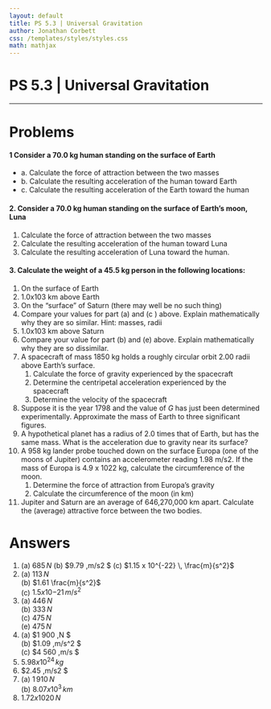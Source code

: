 ```yaml
---
layout: default
title: PS 5.3 | Universal Gravitation
author: Jonathan Corbett
css: /templates/styles/styles.css
math: mathjax
---
```

# PS 5.3 | Universal Gravitation
---

# Problems

#### 1 Consider a 70.0 kg human standing on the surface of Earth  
   - a. Calculate the force of attraction between the two masses  
   - b. Calculate the resulting acceleration of the human toward Earth  
   - c. Calculate the resulting acceleration of the Earth toward the human  
#### 2. Consider a 70.0 kg human standing on the surface of Earth’s moon, Luna  
   1. Calculate the force of attraction between the two masses  
   2. Calculate the resulting acceleration of the human toward Luna  
   3. Calculate the resulting acceleration of Luna toward the human.  
#### 3. Calculate the weight of a 45.5 kg person in the following locations:  
   1. On the surface of Earth  
   2. 1.0x103 km above Earth  
   3. On the “surface” of Saturn (there may well be no such thing)  
   4. Compare your values for part (a) and (c ) above. Explain mathematically why they are so similar. Hint: masses, radii  
   5. 1.0x103 km above Saturn  
   6. Compare your value for part (b) and (e) above. Explain mathematically why they are so dissimilar.  
2. A spacecraft of mass 1850 kg holds a roughly circular orbit 2.00 radii above Earth’s surface.  
   1. Calculate the force of gravity experienced by the spacecraft  
   2. Determine the centripetal acceleration experienced by the spacecraft  
   3. Determine the velocity of the spacecraft  
3. Suppose it is the year 1798 and the value of *G* has just been determined experimentally. Approximate the mass of Earth to three significant figures.  
4. A hypothetical planet has a radius of 2.0 times that of Earth, but has the same mass. What is the acceleration due to gravity near its surface?  
5. A 958 kg lander probe touched down on the surface Europa (one of the moons of Jupiter) contains an accelerometer reading 1.98 m/s2. If the mass of Europa is 4.9 x 1022 kg, calculate the circumference of the moon.  
   1. Determine the force of attraction from Europa’s gravity  
   2. Calculate the circumference of the moon (in km)  
6. Jupiter and Saturn are an average of 646,270,000 km apart. Calculate the (average) attractive force between the two bodies.



# Answers

1. (a) $685 \,N$ 
   (b) $9.79 \,m/s2  $
   (c) $1.15 x 10^{-22} \, \frac{m}{s^2}$  
2. (a) $113 \,N$  
   (b) $1.61 \frac{m}{s^2}$  
   (c) $1.5 x 10{-21} \,m/s^2$   
3. (a) $446 \,N$  
   (b) $333 \,N$  
   (c) $475 \,N$  
   (e) $475 \,N$ 
4. (a) $1 900 \,N $<br>
   (b) $1.09 \,m/s^2 $ <br>
   (c) $4 560 \,m/s $ 
5.  $5.98 x 10^{24} \,kg$  
6.  $2.45 \,m/s2 $ 
7. (a) $1\,910 \, N$<br> 
   (b) $8.07 x 10^3 \,km$ 
8. $1.72 x 1020 \, N$